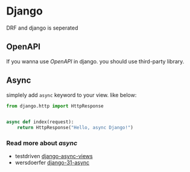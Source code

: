 # Django

DRF and django is seperated

## OpenAPI

If you wanna use *OpenAPI* in django. you should use third-party library.  

## Async

simplely add `async` keyword to your view. like below:

```python
from django.http import HttpResponse


async def index(request):
    return HttpResponse("Hello, async Django!")
```

### Read more about *async*

- testdriven [django-async-views](https://testdriven.io/blog/django-async-views/)
- wersdoerfer [django-31-async](https://wersdoerfer.de/blogs/ephes_blog/django-31-async/)